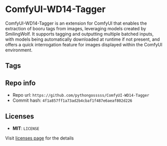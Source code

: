# ComfyUI-WD14-Tagger
ComfyUI-WD14-Tagger is an extension for ComfyUI that enables the extraction of booru tags from images, leveraging models created by SmilingWolf. It supports tagging and outputting multiple batched inputs, with models being automatically downloaded at runtime if not present, and offers a quick interrogation feature for images displayed within the ComfyUI environment.

## Tags


## Repo info
- Repo url: `https://github.com/pythongosssss/ComfyUI-WD14-Tagger`
- Commit hash: `4f1a857ff1a73ad2b4cbaf1f487e6aeaf802d226`

## Licenses
- **MIT**: `LICENSE`

Visit [licenses page](licenses.md) for the details
